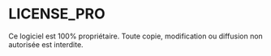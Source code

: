 # LICENSE_PRO

Ce logiciel est 100% propriétaire. Toute copie, modification ou diffusion non autorisée est interdite.